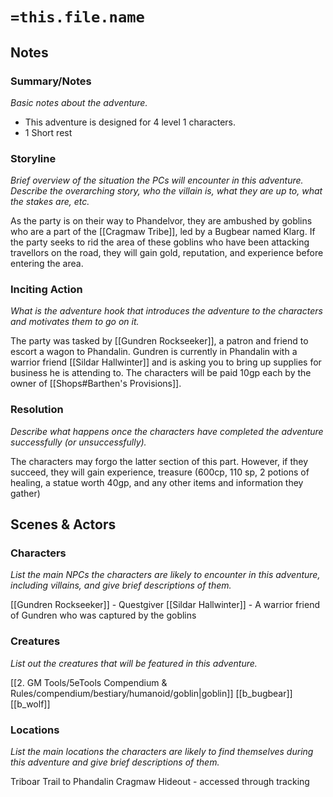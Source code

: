 # **`=this.file.name`**

## Notes
### Summary/Notes
_Basic notes about the adventure._

- This adventure is designed for 4 level 1 characters.
- 1 Short rest

### Storyline
_Brief overview of the situation the PCs will encounter in this adventure. Describe the overarching story, who the villain is, what they are up to, what the stakes are, etc._

As the party is on their way to Phandelvor, they are ambushed by goblins who are a part of the [[Cragmaw Tribe]], led by a Bugbear named Klarg. If the party seeks to rid the area of these goblins who have been attacking travellors on the road, they will gain gold, reputation, and experience before entering the area.

### Inciting Action
_What is the adventure hook that introduces the adventure to the characters and motivates them to go on it._

The party was tasked by [[Gundren Rockseeker]], a patron and friend to escort a wagon to Phandalin. Gundren is currently in Phandalin with a warrior friend [[Sildar Hallwinter]] and is asking you to bring up supplies for business he is attending to. The characters will be paid 10gp each by the owner of [[Shops#Barthen's Provisions]].

### Resolution
_Describe what happens once the characters have completed the adventure successfully (or unsuccessfully)._

The characters may forgo the latter section of this part. However, if they succeed, they will gain experience, treasure (600cp, 110 sp, 2 potions of healing, a statue worth 40gp, and any other items and information they gather)

## Scenes & Actors
### Characters
_List the main NPCs the characters are likely to encounter in this adventure, including villains, and give brief descriptions of them._

[[Gundren Rockseeker]]  -  Questgiver
[[Sildar Hallwinter]] - A warrior friend of Gundren who was captured by the goblins

### Creatures
_List out the creatures that will be featured in this adventure._

[[2. GM Tools/5eTools Compendium & Rules/compendium/bestiary/humanoid/goblin|goblin]] 
[[b_bugbear]] 
[[b_wolf]] 

### Locations
_List the main locations the characters are likely to find themselves during this adventure and give brief descriptions of them._

 Triboar Trail to Phandalin
Cragmaw Hideout - accessed through tracking 


